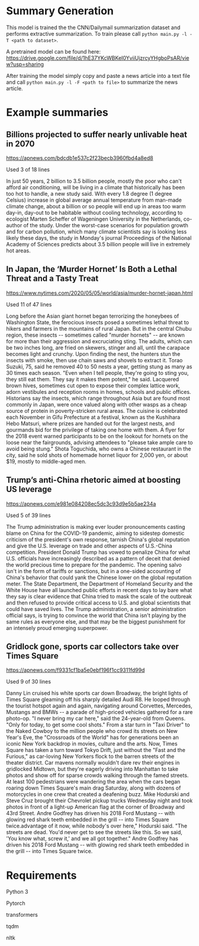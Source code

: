 # Summary Generation

This model is trained the the CNN/Dailymail summarization dataset and performs extractive summarization. To train please call `python main.py -l -T <path to dataset>`.

A pretrained model can be found here: https://drive.google.com/file/d/1hE37YKcWBKeI0YviiUjzrcyYHgboPsAR/view?usp=sharing

After training the model simply copy and paste a news article into a text file and call `python main.py -l -F <path to file>` to summarize the news article.

# Example summaries

## Billions projected to suffer nearly unlivable heat in 2070
https://apnews.com/bdcdb1e537c2f23becb3960fbd4a8ed8

Used 3 of 18 lines

In just 50 years, 2 billion to 3.5 billion people, mostly the poor who can't afford air conditioning, will be living in a climate that historically has been too hot to handle, a new study said. With every 1.8 degree (1 degree Celsius) increase in global average annual temperature from man-made climate change, about a billion or so people will end up in areas too warm day-in, day-out to be habitable without cooling technology, according to ecologist Marten Scheffer of Wageningen University in the Netherlands, co-author of the study. Under the worst-case scenarios for population growth and for carbon pollution, which many climate scientists say is looking less likely these days, the study in Monday's journal Proceedings of the National Academy of Sciences predicts about 3.5 billion people will live in extremely hot areas.

## In Japan, the ‘Murder Hornet’ Is Both a Lethal Threat and a Tasty Treat
https://www.nytimes.com/2020/05/05/world/asia/murder-hornet-japan.html

Used 11 of 47 lines

Long before the Asian giant hornet began terrorizing the honeybees of Washington State, the ferocious insects posed a sometimes lethal threat to hikers and farmers in the mountains of rural Japan. But in the central Chubu region, these insects -- sometimes called "murder hornets" -- are known for more than their aggression and excruciating sting.  The adults, which can be two inches long, are fried on skewers, stinger and all, until the carapace becomes light and crunchy.  Upon finding the nest, the hunters stun the insects with smoke, then use chain saws and shovels to extract it. Torao Suzuki, 75, said he removed 40 to 50 nests a year, getting stung as many as 30 times each season. "Even when I tell people, they're going to sting you, they still eat them. They say it makes them potent," he said. Lacquered brown hives, sometimes cut open to expose their complex lattice work, adorn vestibules and reception rooms in homes, schools and public offices. Historians say the insects, which range throughout Asia but are found most commonly in Japan, were once valued along with other wasps as a cheap source of protein in poverty-stricken rural areas. The cuisine is celebrated each November in Gifu Prefecture at a festival, known as the Kushihara Hebo Matsuri, where prizes are handed out for the largest nests, and gourmands bid for the privilege of taking one home with them. A flyer for the 2018 event warned participants to be on the lookout for hornets on the loose near the fairgrounds, advising attendees to "please take ample care to avoid being stung." Shota Toguchida, who owns a Chinese restaurant in the city, said he sold shots of homemade hornet liquor for 2,000 yen, or about $19, mostly to middle-aged men.

## Trump’s anti-China rhetoric aimed at boosting US leverage
https://apnews.com/e981e084208ec5dc3c93d9e5b5ae234a

Used 5 of 39 lines

The Trump administration is making ever louder pronouncements casting blame on China for the COVID-19 pandemic, aiming to sidestep domestic criticism of the president's own response, tarnish China's global reputation and give the U.S. leverage on trade and other aspects of U.S.-China competition. President Donald Trump has vowed to penalize China for what U.S. officials have increasingly described as a pattern of deceit that denied the world precious time to prepare for the pandemic. The opening salvo isn't in the form of tariffs or sanctions, but in a one-sided accounting of China's behavior that could yank the Chinese lower on the global reputation meter. The State Department, the Department of Homeland Security and the White House have all launched public efforts in recent days to lay bare what they say is clear evidence that China tried to mask the scale of the outbreak and then refused to provide critical access to U.S. and global scientists that could have saved lives. The Trump administration, a senior administration official says, is trying to convince the world that China isn't playing by the same rules as everyone else, and that may be the biggest punishment for an intensely proud emerging superpower.

## Gridlock gone, sports car collectors take over Times Square
https://apnews.com/f9331cf1ba5e0ebf196f1cc9311fd99d

Used 9 of 30 lines

Danny Lin cruised his white sports car down Broadway, the bright lights of Times Square gleaming off his sharply detailed Audi R8. He looped through the tourist hotspot again and again, navigating around Corvettes, Mercedes, Mustangs and BMWs -- a parade of high-priced vehicles gathered for a rare photo-op. "I never bring my car here," said the 24-year-old from Queens. "Only for today, to get some cool shots." From a star turn in "Taxi Driver" to the Naked Cowboy to the million people who crowd its streets on New Year's Eve, the "Crossroads of the World" has for generations been an iconic New York backdrop in movies, culture and the arts. Now, Times Square has taken a turn toward Tokyo Drift, just without the "Fast and the Furious," as car-loving New Yorkers flock to the barren streets of the theater district. Car mavens normally wouldn't dare rev their engines in gridlocked Midtown, but they're eagerly driving into Manhattan to take photos and show off for sparse crowds walking through the famed streets. At least 100 pedestrians were wandering the area when the cars began roaring down Times Square's main drag Saturday, along with dozens of motorcycles in one crew that created a deafening buzz. Mike Hodurski and Steve Cruz brought their Chevrolet pickup trucks Wednesday night and took photos in front of a light-up American flag at the corner of Broadway and 43rd Street. Andre Godfrey has driven his 2018 Ford Mustang -- with glowing red shark teeth embedded in the grill -- into Times Square twice.advantage of it now, while nobody's over here," Hodurski said. "The streets are dead. You'd never get to see the streets like this. So we said, 'You know what, screw it,' and we all got together." Andre Godfrey has driven his 2018 Ford Mustang -- with glowing red shark teeth embedded in the grill -- into Times Square twice.

# Requirements

Python 3

Pytorch

transformers

tqdm

nltk
